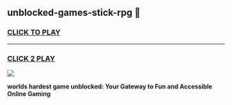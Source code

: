 
## unblocked-games-stick-rpg 👋
<h3>
<a href="https://premium.freeplayer.one?title=unblocked-games-stick-rpg&ref=14F">CLICK TO PLAY</a></h3>
<hr>

<h3>
<a href="https://premium.freeplayer.one?title=unblocked-games-stick-rpg&ref=14F">CLICK 2 PLAY</a>
  
</h3>

<a href="https://premium.freeplayer.one?title=unblocked-games-stick-rpg&ref=12F/"><img src="https://clearcache.store/games.png"></a>


**worlds hardest game unblocked: Your Gateway to Fun and Accessible Online Gaming**
